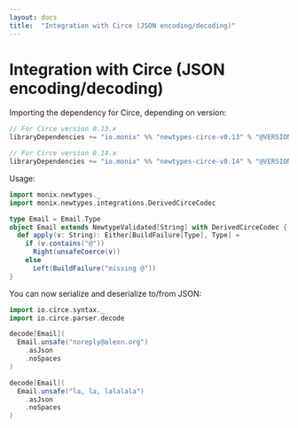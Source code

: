 ```yaml
---
layout: docs
title:  "Integration with Circe (JSON encoding/decoding)"
---
```


# Integration with Circe (JSON encoding/decoding)

Importing the dependency for Circe, depending on version:

```scala
// For Circe version 0.13.x
libraryDependencies += "io.monix" %% "newtypes-circe-v0.13" % "@VERSION@"

// For Circe version 0.14.x
libraryDependencies += "io.monix" %% "newtypes-circe-v0.14" % "@VERSION@"
```

Usage:

```scala mdoc:silent
import monix.newtypes._
import monix.newtypes.integrations.DerivedCirceCodec

type Email = Email.Type
object Email extends NewtypeValidated[String] with DerivedCirceCodec {
  def apply(v: String): Either[BuildFailure[Type], Type] =
    if (v.contains("@")) 
      Right(unsafeCoerce(v))
    else 
      Left(BuildFailure("missing @"))
}
```

You can now serialize and deserialize to/from JSON:

```scala mdoc
import io.circe.syntax._
import io.circe.parser.decode

decode[Email](
  Email.unsafe("noreply@alexn.org")
    .asJson
    .noSpaces
)

decode[Email](
  Email.unsafe("la, la, lalalala")
    .asJson
    .noSpaces
)
```
